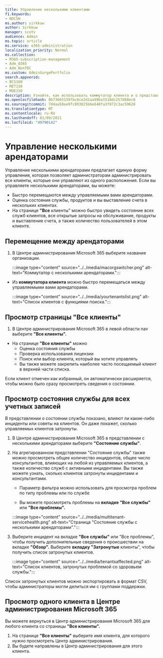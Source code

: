 ```yaml
---
title: Управление несколькими клиентами
f1.keywords:
- NOCSH
ms.author: sirkkuw
author: Sirkkuw
manager: scotv
audience: Admin
ms.topic: article
ms.service: o365-administration
localization_priority: Normal
ms.collection:
- M365-subscription-management
- Adm_O365
- Adm_NonTOC
ms.custom: AdminSurgePortfolio
search.appverid:
- BCS160
- MET150
- MOE150
description: Узнайте, как использовать коммутатор клиента и о представлениях с несколькими арендаторами.
ms.openlocfilehash: 0b73665159fbc6ce2d1aa99ba1518dc257d88ec8
ms.sourcegitcommit: 7d4aa58ae9fc893825b6e648fa3f072c3ac59628
ms.translationtype: MT
ms.contentlocale: ru-RU
ms.lasthandoff: 01/09/2021
ms.locfileid: "49790142"
---
```

# <a name="multi-tenant-management"></a>Управление несколькими арендаторами

Управление несколькими арендаторами предлагает единую форму управления, которая позволяет администраторам администрировать все клиенты, которые они управляют из одного расположения. Если вы управляете несколькими арендаторами, вы можете:

- Быстро перемещаются между управляемыми вами арендаторами.
- Оценка состояния службы, продуктов и вы выставление счета в нескольких клиентах.
- На странице **"Все** клиенты" можно быстро увидеть состояние всех служб клиентов, все открытые запросы на обслуживание, продукты и выставление счета, а также количество пользователей в этом клиенте.


## <a name="move-between-tenants"></a>Перемещение между арендаторами

1. В Центре администрирования Microsoft 365 выберите название организации.

    :::image type="content" source="../../media/macorgswitcher.png" alt-text="Коммутатор с несколькими арендаторами.":::

- Из **коммутатора клиента** можно быстро перемещаться между управляемыми вами арендаторами.

    :::image type="content" source="../../media/yourtenantslist.png" alt-text="Список клиентов с функциями поиска.":::

## <a name="view-all-tenants-page"></a>Просмотр страницы "Все клиенты"

1. В Центре администрирования Microsoft 365 в левой области nav выберите **"Все клиенты".**
- На странице **"Все клиенты"** можно
  - Оценка состояния службы
  - Проверка использования лицензии
  - Поиск или выбор клиента, который вы хотите управлять
  - Вы также можете закрепить наиболее часто посещаемый клиент в верхней части списка.


Если клиент отмечен как избранный, он автоматически расширяется, чтобы можно было сразу просмотреть сведения о состоянии.

## <a name="view-service-health-for-all-accounts"></a>Просмотр состояния службы для всех учетных записей

В представлении о состоянии службы показано, влияют ли какие-либо инциденты или советы на клиентов. Он даже покажет, сколько управляемых клиентов затронуты.

1. В Центре администрирования Microsoft 365 в представлении с несколькими арендаторами выберите **"Состояние службы"**.
2. На  агрегированном представлении "Состояние службы" также можно просмотреть общее количество инцидентов, общее число консультантов, влияющих на любой из управляемых клиентов, а также количество служб с активными инцидентами. Вы также можете узнать, сколько клиентов затронуты инцидентами и консультантами.
    
    - Параметр фильтра можно использовать для просмотра проблем по типу проблемы или по службе

    - Вы можете просмотреть проблемы на **вкладке "Все службы"** или **"Все проблемы".**

    :::image type="content" source="../../media/multitenant-servicehealth.png" alt-text="Страница &quot;Состояние службы с несколькими арендаторами&quot;.":::
1. Выберите инцидент на вкладке  **"Все службы"** или "Все проблемы", чтобы получить дополнительные сведения о происшествии на вкладке **"Обзор".** Выберите **вкладку "Затронутые** клиенты", чтобы получить список затронутых клиентов.

    :::image type="content" source="../../media/tenantsaffected.png" alt-text="Список клиентов, затронутых проблемой со здоровьем службы.":::

Список затронутых клиентов можно экспортировать в формат CSV, чтобы администраторы могли делиться им с группами поддержки.

## <a name="view-a-single-tenant-in-the-microsoft-365-admin-center"></a>Просмотр одного клиента в Центре администрирования Microsoft 365

Вы можете вернуться в Центр администрирования Microsoft 365 для любого клиента со страницы **"Все клиенты".**

1. На странице **"Все клиенты"** выберите имя клиента, для которого нужно просмотреть Центр администрирования.
2. Вы будете направлены в Центр администрирования для этого клиента.